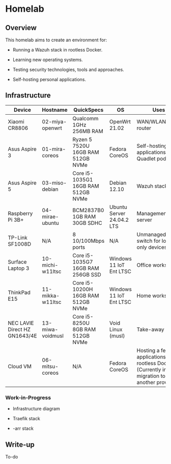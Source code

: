 # Homelab

## Overview

This homelab aims to create an environment for:

- Running a Wazuh stack in rootless Docker.

- Learning new operating systems.

- Testing security technologies, tools and approaches.

- Self-hosting personal applications.

## Infrastructure

| Device | Hostname | QuickSpecs | OS | Uses |
| -------- | -------- | -------- | -------- | -------- |
| Xiaomi CR8806 | 02-miya-openwrt | Qualcomm 1GHz<br>256MB RAM | OpenWrt 21.02 | WAN/WLAN router |
| Asus Aspire 3 | 01-mira-coreos | Ryzen 5 7520U<br>16GB RAM<br>512GB NVMe | Fedora CoreOS | Self-hosting applications with Quadlet pods |
| Asus Aspire 5 | 03-miso-debian | Core i5-1035G1<br>16GB RAM<br>512GB NVMe | Debian 12.10 | Wazuh stack |
| Raspberry Pi 3B+ | 04-mirae-ubuntu | BCM2837B0<br>1GB RAM<br>30GB SDHC | Ubuntu Server 24.04.2 LTS | Management/DNS server |
| TP-Link SF1008D | N/A | 8 10/100Mbps ports | N/A | Unmanaged switch for local-only devices |
| Surface Laptop 3 | 10-michi-w11ltsc | Core i5-1035G7<br>16GB RAM<br>256GB SSD | Windows 11 IoT Ent LTSC | Office workstation |
| ThinkPad E15 | 11-mikka-w11ltsc | Core i5-10200H<br>16GB RAM<br>512GB NVMe | Windows 11 IoT Ent LTSC | Home workstation |
| NEC LAVIE Direct HZ GN1643/4E | 13-miwa-voidmusl | Core i5-8250U<br>8GB RAM<br>512GB NVMe | Void Linux (musl) | Take-away laptop |
| Cloud VM | 06-mitsu-coreos | N/A | Fedora CoreOS | Hosting a few applications with rootless Docker (Currently in migration to another provider) |

### Work-in-Progress

- Infrastructure diagram

- Traefik stack

- -arr stack

## Write-up

To-do
